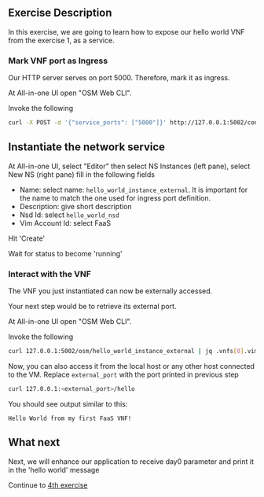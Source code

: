 ## Exercise Description

In this exercise, we are going to learn how to expose our hello world VNF from the exercise 1, as a service.


### Mark VNF port as Ingress

Our HTTP server serves on port 5000. Therefore, mark it as ingress. 

At All-in-one UI open "OSM Web CLI".


Invoke the following

```bash
curl -X POST -d '{"service_ports": ["5000"]}' http://127.0.0.1:5002/conf/hello_world_instance_external/hello_world_vnfd/1
```



## Instantiate the network service

At All-in-one UI, select "Editor" then select NS Instances (left pane), select New NS (right pane) fill in the following fields

* Name:           select name: `hello_world_instance_external`. It is important for the name to match the one used for ingress port definition.
* Description:    give short description
* Nsd Id:         select `hello_world_nsd`
* Vim Account Id: select FaaS

Hit 'Create'

Wait for status to become 'running'



### Interact with the VNF

The VNF you just instantiated can now be externally accessed.

Your next step would be to retrieve its external port.

At All-in-one UI open "OSM Web CLI".

Invoke the following

```bash
curl 127.0.0.1:5002/osm/hello_world_instance_external | jq .vnfs[0].vim_info.service.service_ports.\"5000\"
```

Now, you can also access it from the local host or any other host connected to the VM. Replace `external_port` with the port printed in previous step

```bash
curl 127.0.0.1:<external_port>/hello
```

You should see output similar to this:

```
Hello World from my first FaaS VNF!
```

## What next

Next, we will enhance our application to receive day0 parameter and print it in the 'hello world' message

Continue to [4th exercise](../exercise4)
